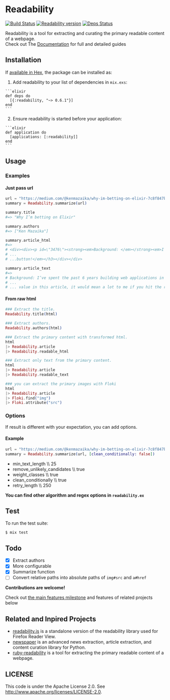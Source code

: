 # Readability

[![Build Status](https://travis-ci.org/keepcosmos/readability.svg?branch=master)](https://travis-ci.org/keepcosmos/readability)
[![Readability version](https://img.shields.io/hexpm/v/readability.svg)](https://hex.pm/packages/readability)
[![Deps Status](https://beta.hexfaktor.org/badge/all/github/keepcosmos/readability.svg)](https://beta.hexfaktor.org/github/keepcosmos/readability)

Readability is a tool for extracting and curating the primary readable content of a webpage.  
Check out The [Documentation](https://hexdocs.pm/readability/Readability.html) for full and detailed guides

## Installation

If [available in Hex](https://hex.pm/docs/publish), the package can be installed as:

  1. Add readability to your list of dependencies in `mix.exs`:

    ```elixir
    def deps do
      [{:readability, "~> 0.6.1"}]
    end
    ```

  2. Ensure readability is started before your application:

    ```elixir
    def application do
      [applications: [:readability]]
    end
    ```

## Usage

### Examples

#### Just pass url
```elixir
url = "https://medium.com/@kenmazaika/why-im-betting-on-elixir-7c8f847b58"
summary = Readability.summarize(url)

summary.title
#=> "Why I’m betting on Elixir"

summary.authors
#=> ["Ken Mazaika"]

summary.article_html
#=>
# <div><div><p id=\"3476\"><strong><em>Background: </em></strong><em>I’ve spent...
# ...
# ...button!</em></h3></div></div>

summary.article_text
#=>
# Background: I’ve spent the past 6 years building web applications in Ruby and.....
# ...
# ... value in this article, it would mean a lot to me if you hit the recommend button!
```

#### From raw html

```elixir
### Extract the title.
Readability.title(html)

### Extract authors.
Readability.authors(html)

### Extract the primary content with transformed html.
html
|> Readability.article
|> Readability.readable_html

### Extract only text from the primary content.
html
|> Readability.article
|> Readability.readable_text

### you can extract the primary images with Floki
html
|> Readability.article
|> Floki.find("img")
|> Floki.attribute("src")
```

### Options

If result is different with your expectation, you can add options.

#### Example
```elixir
url = "https://medium.com/@kenmazaika/why-im-betting-on-elixir-7c8f847b58"
summary = Readability.summarize(url, [clean_conditionally: false])
```

* min_text_length \\\\ 25
* remove_unlikely_candidates \\\\ true
* weight_classes \\\\ true
* clean_conditionally \\\\ true
* retry_length \\\\ 250

**You can find other algorithm and regex options in `readability.ex`**

## Test

To run the test suite:

    $ mix test

## Todo

* [x] Extract authors
* [x] More configurable
* [x] Summarize function
* [ ] Convert relative paths into absolute paths of `img#src` and `a#href`

**Contributions are welcome!**

Check out [the main features milestone](https://github.com/keepcosmos/readability/milestones) and features of related projects below

## Related and Inpired Projects

* [readability.js](https://github.com/mozilla/readability) is a standalone version of the readability library used for Firefox Reader View.
* [newspaper](https://github.com/codelucas/newspaper) is an advanced news extraction, article extraction, and content curation library for Python.
* [ruby-readability](https://github.com/cantino/ruby-readability) is a tool for extracting the primary readable content of a webpage.

## LICENSE

This code is under the Apache License 2.0. See <http://www.apache.org/licenses/LICENSE-2.0>.
